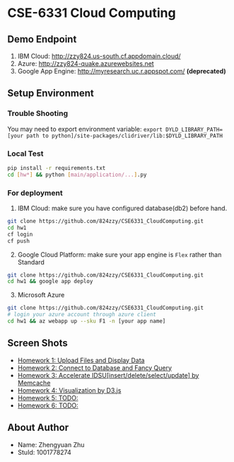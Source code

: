 # CSE-6331 Cloud Computing

## Demo Endpoint

1. IBM Cloud: http://zzy824.us-south.cf.appdomain.cloud/
2. Azure: http://zzy824-quake.azurewebsites.net
3. Google App Engine: http://myresearch.uc.r.appspot.com/ **(deprecated)**

## Setup Environment

### Trouble Shooting

You may need to export environment variable: `export DYLD_LIBRARY_PATH=[your path to python]/site-packages/clidriver/lib:$DYLD_LIBRARY_PATH`

### Local Test

``` sh
pip install -r requirements.txt
cd [hw*] && python [main/application/...].py
```

### For deployment

1. IBM Cloud: make sure you have configured database(db2) before hand.

``` sh
git clone https://github.com/824zzy/CSE6331_CloudComputing.git
cd hw1
cf login
cf push
```

2. Google Cloud Platform: make sure your app engine is `Flex` rather than Standard

``` sh
git clone https://github.com/824zzy/CSE6331_CloudComputing.git
cd hw1 && google app deploy
```

3. Microsoft Azure
``` sh
git clone https://github.com/824zzy/CSE6331_CloudComputing.git
# login your azure account through azure client
cd hw1 && az webapp up --sku F1 -n [your app name]
```

## Screen Shots

- [Homework 1: Upload Files and Display Data]('hw1/README.md')
- [Homework 2: Connect to Database and Fancy Query]('hw2/README.md')
- [Homework 3: Accelerate IDSU[insert/delete/select/update] by Memcache]('hw3/README.md')
- [Homework 4: Visualization by D3.js]('hw4/README.md')
- [Homework 5: TODO:]('hw5/README.md')
- [Homework 6: TODO:]('hw6/README.md')

## About Author

- Name: Zhengyuan Zhu
- StuId: 1001778274
